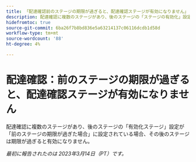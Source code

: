 ```yaml
---
title: 「配達確認前のステージの期限が過ぎると、配達確認ステージが有効になりません」
description: 配達確認に複数のステージがあり、後のステージの「ステージの有効化」設定が「前のステージの期限が過ぎると、後のステージは期限が過ぎると有効化されません。」
hidefromtoc: true
source-git-commit: 6ba26f7b8bd836e5a63214137c06116dcdb1d58d
workflow-type: tm+mt
source-wordcount: '88'
ht-degree: 4%

---
```



# 配達確認：前のステージの期限が過ぎると、配達確認ステージが有効になりません

<!--This article is on the WF and WFP TOC-->

配達確認に複数のステージがあり、後のステージの「有効化ステージ」設定が「前のステージの期限が過ぎた場合」に設定されている場合、その後のステージは期限が過ぎると有効になりません。

_最初に報告されたのは 2023年3月14日（PT）です。_

